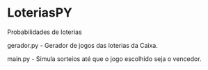 # LoteriasPY
Probabilidades de loterias

gerador.py - Gerador de jogos das loterias da Caixa.

main.py - Simula sorteios até que o jogo escolhido seja o vencedor.
